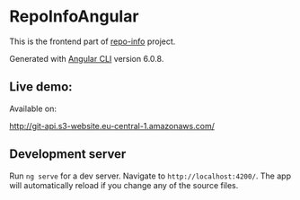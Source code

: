# RepoInfoAngular

This is the frontend part of [repo-info](https://github.com/patrykidkowiak/repo-info) project.

Generated with [Angular CLI](https://github.com/angular/angular-cli) version 6.0.8.

## Live demo:
Available on: 

http://git-api.s3-website.eu-central-1.amazonaws.com/



## Development server

Run `ng serve` for a dev server. Navigate to `http://localhost:4200/`. The app will automatically reload if you change any of the source files.
